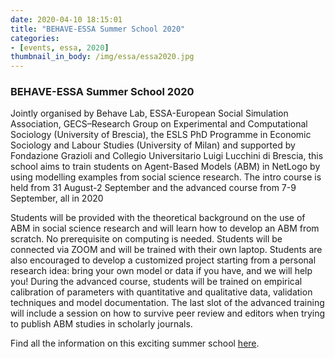 ```yaml
---
date: 2020-04-10 18:15:01
title: "BEHAVE-ESSA Summer School 2020"
categories:
- [events, essa, 2020]
thumbnail_in_body: /img/essa/essa2020.jpg
---
```


<h3 class="_excerpt_ignore">BEHAVE-ESSA Summer School 2020</h3>
Jointly organised by Behave Lab, ESSA-European Social Simulation Association, GECS–Research Group on Experimental and Computational Sociology (University of Brescia), the ESLS PhD Programme in Economic Sociology and Labour Studies (University of Milan) and supported by Fondazione Grazioli and Collegio Universitario Luigi Lucchini di Brescia, this school aims to train students on Agent-Based Models (ABM) in NetLogo by using modelling examples from social science research. The intro course is held from 31 August-2 September and the advanced course from 7-9 September, all in 2020

Students will be provided with the theoretical background on the use of ABM in social science research and will learn how to develop an ABM from scratch. No prerequisite on computing is needed. Students will be connected via ZOOM and will be trained with their own laptop. Students are also encouraged to develop a customized project starting from a personal research idea: bring your own model or data if you have, and we will help you! During the advanced course, students will be trained on empirical calibration of parameters with quantitative and qualitative data, validation techniques and model documentation. The last slot of the advanced training will include a session on how to survive peer review and editors when trying to publish ABM studies in scholarly journals.

Find all the information on this exciting summer school [here](http://behavelab.org/behave-summer-school/).